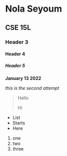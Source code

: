 # Nola Seyoum
## CSE 15L
### Header 3
#### Header 4
##### Header 5
**January 13 2022**

*this is the second attempt*
> Hello
>
>Hi
* List
* Starts
* Here
1. one
2. two
3. three
